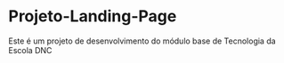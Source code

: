 # Projeto-Landing-Page
Este é um projeto de desenvolvimento do módulo base de Tecnologia da Escola DNC
